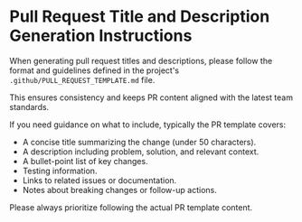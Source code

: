 # Pull Request Title and Description Generation Instructions

When generating pull request titles and descriptions, please follow the format and guidelines defined in the project's `.github/PULL_REQUEST_TEMPLATE.md` file.

This ensures consistency and keeps PR content aligned with the latest team standards.

If you need guidance on what to include, typically the PR template covers:

- A concise title summarizing the change (under 50 characters).
- A description including problem, solution, and relevant context.
- A bullet-point list of key changes.
- Testing information.
- Links to related issues or documentation.
- Notes about breaking changes or follow-up actions.

Please always prioritize following the actual PR template content.
